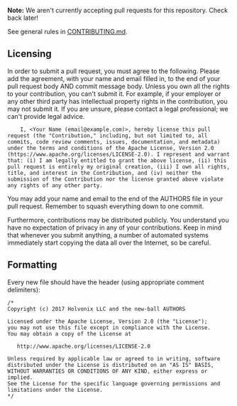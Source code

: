**Note:** We aren't currently accepting pull requests for this repository. Check back later!

See general rules in [CONTRIBUTING.md](CONTRIBUTING.md).

## Licensing

In order to submit a pull request, you must agree to the following. Please add the agreement, with your name and email filled in, to the end of your pull request body AND commit message body. Unless you own all the rights to your contribution, you can't submit it. For example, if your employer or any other third party has intellectual property rights in the contribution, you may not submit it. If you are unsure, please contact a legal professional; we can't provide legal advice.

```
    I, <Your Name (email@example.com)>, hereby license this pull request (the "Contribution," including, but not limited to, all commits, code review comments, issues, documentation, and metadata) under the terms and conditions of the Apache License, Version 2.0 (https://www.apache.org/licenses/LICENSE-2.0). I represent and warrant that: (i) I am legally entitled to grant the above license, (ii) this pull request is entirely my original creation, (iii) I own all rights, title, and interest in the Contribution, and (iv) neither the submission of the Contribution nor the license granted above violate any rights of any other party.
```

You may add your name and email to the end of the AUTHORS file in your pull request.
Remember to squash everything down to one commit.

Furthermore, contributions may be distributed publicly. You understand you have no expectation of privacy in any of your contributions. Keep in mind that whenever you submit anything, a number of automated systems immediately start copying the data all over the Internet, so be careful.

## Formatting

Every new file should have the header (using appropriate comment delimiters):

```
/*
Copyright (c) 2017 Holvonix LLC and the new-ball AUTHORS

Licensed under the Apache License, Version 2.0 (the "License");
you may not use this file except in compliance with the License.
You may obtain a copy of the License at

   http://www.apache.org/licenses/LICENSE-2.0

Unless required by applicable law or agreed to in writing, software
distributed under the License is distributed on an "AS IS" BASIS,
WITHOUT WARRANTIES OR CONDITIONS OF ANY KIND, either express or implied.
See the License for the specific language governing permissions and
limitations under the License.
*/
```
